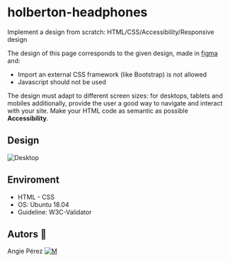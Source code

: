 # holberton-headphones

Implement a design from scratch: HTML/CSS/Accessibility/Responsive design

The design of this page corresponds to the given design, made in [figma](https://www.figma.com/file/gkWRcFqkwtruWZgSfnnHF0/Holberton-School-Headphone-company?node-id=0%3A1)
and:

* Import an external CSS framework (like Bootstrap) is not allowed
* Javascript should not be used

The design must adapt to different screen sizes: for desktops, tablets and mobiles
additionally, provide the user a good way to navigate and interact with your site. Make your HTML code as semantic as possible **Accessibility**.

## Design

![Desktop](./Design/01_headphones_desktop@2x.png)

## Enviroment

* HTML - CSS
* OS: Ubuntu 18.04
* Guideline: W3C-Validator

## Autors :ribbon:

 Angie Pérez [![M](https://upload.wikimedia.org/wikipedia/fr/thumb/c/c8/Twitter_Bird.svg/30px-Twitter_Bird.svg.png)](https://twitter.com/xiommyperez)
